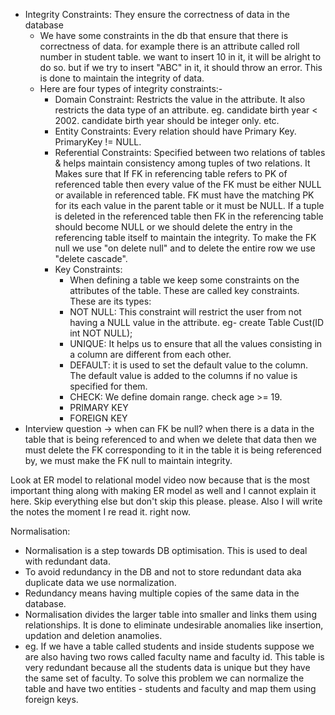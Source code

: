 - Integrity Constraints: They ensure the correctness of data in the database
	- We have some constraints in the db that ensure that there is correctness of data. for example there is an attribute called roll number in student table. we want to insert 10 in it, it will be alright to do so. but if we try to insert "ABC" in it, it should throw an error. This is done to maintain the integrity of data.
	- Here are four types of integrity constraints:- 
		- Domain Constraint: Restricts the value in the attribute. It also restricts the data type of an attribute. eg. candidate birth year < 2002. candidate birth year should be integer only. etc.
		- Entity Constraints: Every relation should have Primary Key. PrimaryKey != NULL.
		- Referential Constraints: Specified between two relations of tables & helps maintain consistency among tuples of two relations. It Makes sure that If FK in referencing table refers to PK of referenced table then every value of the FK must be either NULL or available in referenced table. FK must have the matching PK for its each value in the parent table or it must be NULL. If a tuple is deleted in the referenced table then FK in the referencing table should become NULL or we should delete the entry in the referencing table itself to maintain the integrity. To make the FK null we use "on delete null" and to delete the entire row we use "delete cascade".
		- Key Constraints:
			- When defining a table we keep some constraints on the attributes of the table. These are called key constraints. These are its types:
			- NOT NULL: This constraint will restrict the user from not having a NULL value in the attribute. eg- create Table Cust(ID int NOT NULL);
			- UNIQUE: It helps us to ensure that all the values consisting in a column are different from each other.
			- DEFAULT: it is used to set the default value to the column. The default value is added to the columns if no value is specified for them.
			- CHECK: We define domain range. check age >= 19.
			- PRIMARY KEY
			- FOREIGN KEY
- Interview question -> when can FK be null? when there is a data in the table that is being referenced to and when we delete that data then we must delete the FK corresponding to it in the table it is being referenced by, we must make the FK null to maintain integrity.

Look at ER model to relational model video now because that is the most important thing along with making ER model as well and I cannot explain it here. Skip everything else but don't skip this please. please.  Also I will write the notes the moment I re read it. right now. 


Normalisation:
- Normalisation is a step towards DB optimisation. This is used to deal with redundant data.
- To avoid redundancy in the DB and not to store redundant data aka duplicate data we use normalization.
- Redundancy means having multiple copies of the same data in the database.
- Normalisation divides the larger table into smaller and links them using relationships. It is done to eliminate undesirable anomalies like insertion, updation and deletion anamolies. 
- eg. If we have a table called students and inside students suppose we are also having two rows called faculty name and faculty id. This table is very redundant because all the students data is unique but they have the same set of faculty. To solve this problem we can normalize the table and have two entities - students and faculty and map them using foreign keys.
